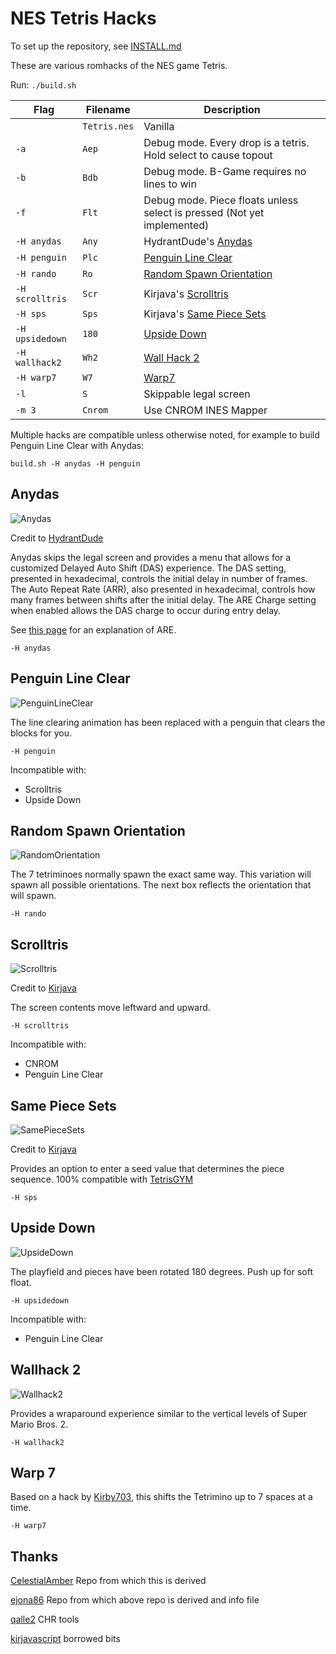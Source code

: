 # NES Tetris Hacks

To set up the repository, see [INSTALL.md](INSTALL.md)

These are various romhacks of the NES game Tetris.

Run:
`./build.sh`

| Flag        | Filename    | Description            | 
| ----------- | ----------- |------------------------|
|             |`Tetris.nes`| Vanilla                |
| `-a`        | `Aep`      | Debug mode.  Every drop is a tetris.  Hold select to cause topout |
| `-b`        | `Bdb`      | Debug mode.  B-Game requires no lines to win |
| `-f`        | `Flt`      | Debug mode.  Piece floats unless select is pressed (Not yet implemented) |
| `-H anydas` | `Any`      | HydrantDude's [Anydas](#anydas) |
| `-H penguin`| `Plc`      | [Penguin Line Clear](#penguin-line-clear) |
| `-H rando`  | `Ro`       | [Random Spawn Orientation](#random-spawn-orientation) |
| `-H scrolltris`| `Scr`   | Kirjava's [Scrolltris](#scrolltris) |
| `-H sps`    | `Sps`      | Kirjava's [Same Piece Sets](#same-piece-sets) |
| `-H upsidedown`| `180`   | [Upside Down](#upside-down) |
| `-H wallhack2`| `Wh2`    | [Wall Hack 2](#wallhack-2) |
| `-H warp7`  | `W7`       | [Warp7](#warp-7) |
| `-l`        | `S`        | Skippable legal screen |
| `-m 3`      | `Cnrom`    | Use CNROM INES Mapper  |

Multiple hacks are compatible unless otherwise noted, for example to build Penguin Line Clear with Anydas:

    build.sh -H anydas -H penguin

## Anydas

![Anydas](./assets/Anydas.png)

Credit to [HydrantDude](https://www.youtube.com/@hydrantdude3642)

Anydas skips the legal screen and provides a menu that allows for a customized Delayed Auto Shift (DAS) experience.  The DAS setting, presented in hexadecimal, controls the initial delay in number of frames.  The Auto Repeat Rate (ARR), also presented in hexadecimal, controls how many frames between shifts after the initial delay.   The ARE Charge setting when enabled allows the DAS charge to occur during entry delay.   

See [this page](https://tetris.fandom.com/wiki/ARE) for an explanation of ARE.

    -H anydas


## Penguin Line Clear

![PenguinLineClear](./assets/PenguinLineClear.gif)

The line clearing animation has been replaced with a penguin that clears the blocks for you.

    -H penguin

Incompatible with:
* Scrolltris
* Upside Down

## Random Spawn Orientation

![RandomOrientation](./assets/RandomOrientation.png)

The 7 tetriminoes normally spawn the exact same way.  This variation will spawn all possible orientations.  The next box reflects the orientation that will spawn.

    -H rando

## Scrolltris

![Scrolltris](./assets/Scrolltris.gif)

Credit to [Kirjava](https://kirjava.xyz/)

The screen contents move leftward and upward.

    -H scrolltris

Incompatible with:
* CNROM
* Penguin Line Clear

## Same Piece Sets

![SamePieceSets](./assets/SamePieceSets.png)

Credit to [Kirjava](https://kirjava.xyz/)

Provides an option to enter a seed value that determines the piece sequence.  100% compatible with [TetrisGYM](https://github.com/kirjavascript/TetrisGYM)

    -H sps


## Upside Down

![UpsideDown](./assets/UpsideDown.png)

The playfield and pieces have been rotated 180 degrees.  Push up for soft float. 

    -H upsidedown

Incompatible with:
* Penguin Line Clear

## Wallhack 2

![Wallhack2](./assets/Wallhack2.gif)

Provides a wraparound experience similar to the vertical levels of Super Mario Bros. 2.  

    -H wallhack2


## Warp 7

Based on a hack by [Kirby703](https://github.com/Kirby703), this shifts the Tetrimino up to 7 spaces at a time.

    -H warp7


## Thanks

[CelestialAmber](https://github.com/CelestialAmber/TetrisNESDisasm) Repo from which this is derived

[ejona86](https://github.com/ejona86/taus) Repo from which above repo is derived and info file

[qalle2](https://github.com/qalle2/nes-util) CHR tools

[kirjavascript](https://github.com/kirjavascript/TetrisGYM) borrowed bits


